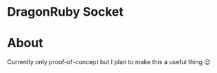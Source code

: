 # DragonRuby Socket

# About
Currently only proof-of-concept but I plan to make this a useful thing 😉
